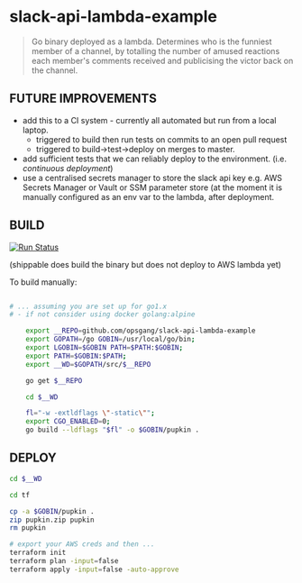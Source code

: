 # slack-api-lambda-example

> Go binary deployed as a lambda.
> Determines who is the funniest member of a channel, by totalling
> the number of amused reactions each member's comments received
> and publicising the victor back on the channel.

## FUTURE IMPROVEMENTS

* add this to a CI system - currently all automated but run from a local laptop.
   * triggered to build then run tests on commits to an open pull request
   * triggered to build->test->deploy on merges to master.
* add sufficient tests that we can reliably deploy to the environment.
   (i.e. *continuous deployment*)
* use a centralised secrets manager to store the slack api key e.g. AWS Secrets Manager or Vault or SSM parameter store (at the moment it is manually configured as an env var to the lambda, after deployment.

## BUILD

[![Run Status](https://api.shippable.com/projects/5b19bfbff9f9060700439319/badge?branch=master)](https://app.shippable.com/github/opsgang/slack-api-lambda-example)

(shippable does build the binary but does not deploy to AWS lambda yet)

To build manually:
```bash

# ... assuming you are set up for go1.x
# - if not consider using docker golang:alpine

    export __REPO=github.com/opsgang/slack-api-lambda-example
    export GOPATH=/go GOBIN=/usr/local/go/bin;
    export LGOBIN=$GOBIN PATH=$PATH:$GOBIN;
    export PATH=$GOBIN:$PATH;
    export __WD=$GOPATH/src/$__REPO

    go get $__REPO

    cd $__WD

    fl="-w -extldflags \"-static\"";
    export CGO_ENABLED=0;
    go build --ldflags "$fl" -o $GOBIN/pupkin .

```

## DEPLOY

```bash
cd $__WD

cd tf

cp -a $GOBIN/pupkin .
zip pupkin.zip pupkin
rm pupkin

# export your AWS creds and then ...
terraform init
terraform plan -input=false
terraform apply -input=false -auto-approve
```
